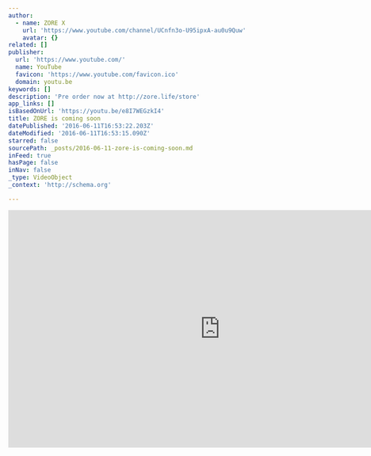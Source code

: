 ```yaml
---
author:
  - name: ZORE X
    url: 'https://www.youtube.com/channel/UCnfn3o-U95ipxA-au0u9Quw'
    avatar: {}
related: []
publisher:
  url: 'https://www.youtube.com/'
  name: YouTube
  favicon: 'https://www.youtube.com/favicon.ico'
  domain: youtu.be
keywords: []
description: 'Pre order now at http://zore.life/store'
app_links: []
isBasedOnUrl: 'https://youtu.be/e8I7WEGzkI4'
title: ZORE is coming soon
datePublished: '2016-06-11T16:53:22.203Z'
dateModified: '2016-06-11T16:53:15.090Z'
starred: false
sourcePath: _posts/2016-06-11-zore-is-coming-soon.md
inFeed: true
hasPage: false
inNav: false
_type: VideoObject
_context: 'http://schema.org'

---
```

<iframe src="https://cdn.embedly.com/widgets/media.html?src=https%3A%2F%2Fwww.youtube.com%2Fembed%2Fe8I7WEGzkI4%3Ffeature%3Doembed&amp;url=http%3A%2F%2Fwww.youtube.com%2Fwatch%3Fv%3De8I7WEGzkI4&amp;image=https%3A%2F%2Fi.ytimg.com%2Fvi%2Fe8I7WEGzkI4%2Fhqdefault.jpg&amp;key=b7d04c9b404c499eba89ee7072e1c4f7&amp;type=text%2Fhtml&amp;schema=youtube" width="854" height="480" scrolling="no" frameborder="0" allowfullscreen="" style=""></iframe>